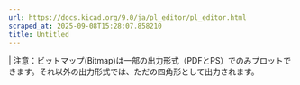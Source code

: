 ```yaml
---
url: https://docs.kicad.org/9.0/ja/pl_editor/pl_editor.html
scraped_at: 2025-09-08T15:28:07.858210
title: Untitled
---
```


|  注意：ビットマップ(Bitmap)は一部の出力形式（PDFとPS）でのみプロットできます。それ以外の出力形式では、ただの四角形として出力されます。

